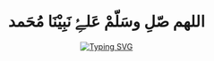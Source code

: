 <h1 align="center">اللهم صّلِ وسَلّمْ عَلۓِ نَبِيْنَا مُحَمد</h1>
<div align ="center"> <a href="https://git.io/typing-svg"><img src="https://readme-typing-svg.herokuapp.com?font=Fira+Code&duration=2000&center=true&vCenter=true&multiline=true&random=false&width=400&height=70&lines=Hello+There%2C+I'm+Mohamed+Fathy;Nice+to+meet+you%F0%9F%91%8B" alt="Typing SVG" /></a> </div>
